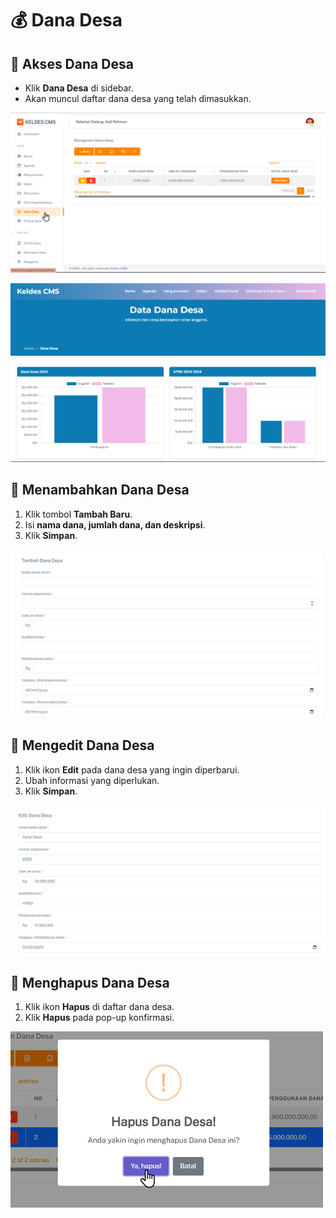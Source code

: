 # 💰 Dana Desa

## **📌 Akses Dana Desa**

- Klik **Dana Desa** di sidebar.
- Akan muncul daftar dana desa yang telah dimasukkan.

![Halaman Dana Desa](/img/nagori/image207.png)

![Halaman Chart Dana Desa](/img/nagori/image227.png)

## **📌 Menambahkan Dana Desa**

1. Klik tombol **Tambah Baru**.
2. Isi **nama dana, jumlah dana, dan deskripsi**.
3. Klik **Simpan**.

![Halaman Tambah Dana Desa](/img/nagori/image223.png)

## **📌 Mengedit Dana Desa**

1. Klik ikon **Edit** pada dana desa yang ingin diperbarui.
2. Ubah informasi yang diperlukan.
3. Klik **Simpan**.

![Halaman Edit Dana Desa](/img/nagori/image231.png)

## **📌 Menghapus Dana Desa**

1. Klik ikon **Hapus** di daftar dana desa.
2. Klik **Hapus** pada pop-up konfirmasi.

![Halaman Hapus Dana Desa](/img/nagori/image239.png)
